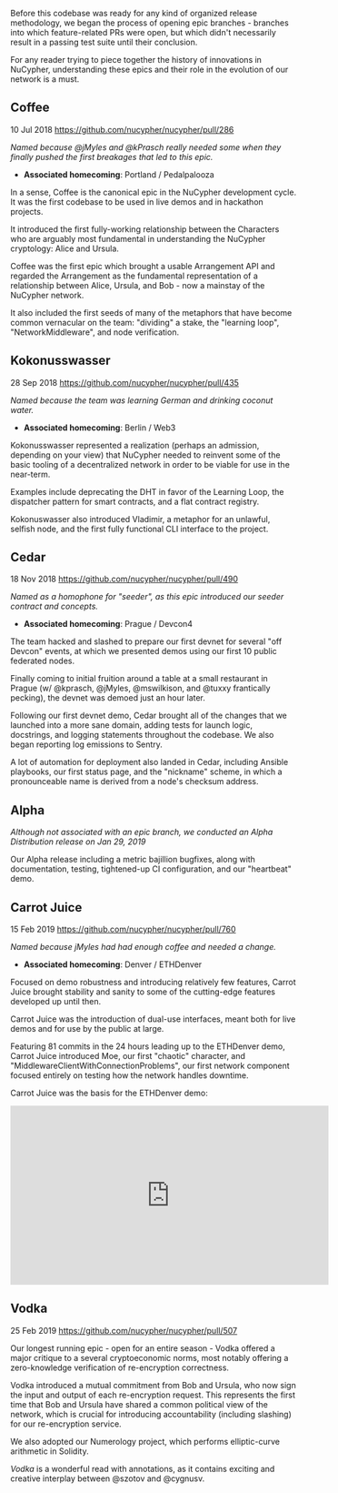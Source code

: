 Before this codebase was ready for any kind of organized release methodology, we began the process of opening epic branches - branches into which feature-related PRs were open, but which didn't necessarily result in a passing test suite until their conclusion.

For any reader trying to piece together the history of innovations in NuCypher, understanding these epics and their role in the evolution of our network is a must.


## Coffee
10 Jul 2018
https://github.com/nucypher/nucypher/pull/286

*Named because @jMyles and @kPrasch really needed some when they finally pushed the first breakages that led to this epic.*

* **Associated homecoming**: Portland / Pedalpalooza

In a sense, Coffee is the canonical epic in the NuCypher development cycle.  It was the first codebase to be used in live demos and in hackathon projects.

It introduced the first fully-working relationship between the Characters who are arguably most fundamental in understanding the NuCypher cryptology: Alice and Ursula.

Coffee was the first epic which brought a usable Arrangement API and regarded the Arrangement as the fundamental representation of a relationship between Alice, Ursula, and Bob - now a mainstay of the NuCypher network.

It also included the first seeds of many of the metaphors that have become common vernacular on the team: "dividing" a stake, the "learning loop", "NetworkMiddleware", and node verification.


## Kokonusswasser
28 Sep 2018
https://github.com/nucypher/nucypher/pull/435

*Named because the team was learning German and drinking coconut water.*

* **Associated homecoming**: Berlin / Web3

Kokonusswasser represented a realization (perhaps an admission, depending on your view) that NuCypher needed to reinvent some of the basic tooling of a decentralized network in order to be viable for use in the near-term.  

Examples include deprecating the DHT in favor of the Learning Loop, the dispatcher pattern for smart contracts, and a flat contract registry.

Kokonuswasser also introduced Vladimir, a metaphor for an unlawful, selfish node, and the first fully functional CLI interface to the project.


## Cedar
18 Nov 2018
https://github.com/nucypher/nucypher/pull/490

*Named as a homophone for "seeder", as this epic introduced our seeder contract and concepts.*

* **Associated homecoming**: Prague / Devcon4

The team hacked and slashed to prepare our first devnet for several "off Devcon" events, at which we presented demos using our first 10 public federated nodes.

Finally coming to initial fruition around a table at a small restaurant in Prague (w/ @kprasch, @jMyles, @mswilkison, and @tuxxy frantically pecking), the devnet was demoed just an hour later.

Following our first devnet demo, Cedar brought all of the changes that we launched into a more sane domain, adding tests for launch logic, docstrings, and logging statements throughout the codebase.  We also began reporting log emissions to Sentry.

A lot of automation for deployment also landed in Cedar, including Ansible playbooks, our first status page, and the "nickname" scheme, in which a pronounceable name is derived from a node's checksum address.


## Alpha

*Although not associated with an epic branch, we conducted an Alpha Distribution release on Jan 29, 2019*

Our Alpha release including a metric bajillion bugfixes, along with documentation, testing, tightened-up CI configuration, and our "heartbeat" demo.


## Carrot Juice
15 Feb 2019
https://github.com/nucypher/nucypher/pull/760

*Named because jMyles had had enough coffee and needed a change.*

* **Associated homecoming**: Denver / ETHDenver

Focused on demo robustness and introducing relatively few features, Carrot Juice brought stability and sanity to some of the cutting-edge features developed up until then.

Carrot Juice was the introduction of dual-use interfaces, meant both for live demos and for use by the public at large.

Featuring 81 commits in the 24 hours leading up to the ETHDenver demo, Carrot Juice introduced Moe, our first "chaotic" character, and "MiddlewareClientWithConnectionProblems", our first network component focused entirely on testing how the network handles downtime.

Carrot Juice was the basis for the ETHDenver demo:

<iframe width="560" height="315" src="https://www.youtube.com/embed/om0tew-Z4gE" frameborder="0" allow="accelerometer; autoplay; encrypted-media; gyroscope; picture-in-picture" allowfullscreen></iframe>


## Vodka
25 Feb 2019
https://github.com/nucypher/nucypher/pull/507

Our longest running epic - open for an entire season - Vodka offered a major critique to a several cryptoeconomic norms, most notably offering a zero-knowledge verification of re-encryption correctness.

Vodka introduced a mutual commitment from Bob and Ursula, who now sign the input and output of each re-encryption request. This represents the first time that Bob and Ursula have shared a common political view of the network, which is crucial for introducing accountability (including slashing) for our re-encryption service.

We also adopted our Numerology project, which performs elliptic-curve arithmetic in Solidity.

*Vodka* is a wonderful read with annotations, as it contains exciting and creative interplay between @szotov and @cygnusv.

